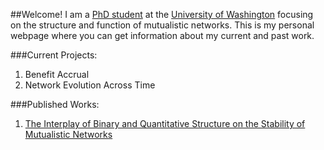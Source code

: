 ##Welcome! 
I am a [PhD student](https://brosilab.org/people/chris-anderson/) at the [University of Washington](https://www.biology.washington.edu/) focusing on the structure and function of mutualistic networks. This is my personal webpage where you can get information about my current and past work.

###Current Projects:
1. Benefit Accrual
2. Network Evolution Across Time

###Published Works:
1. [The Interplay of Binary and Quantitative Structure on the Stability of Mutualistic Networks](https://doi.org/10.1093/icb/icae074)
